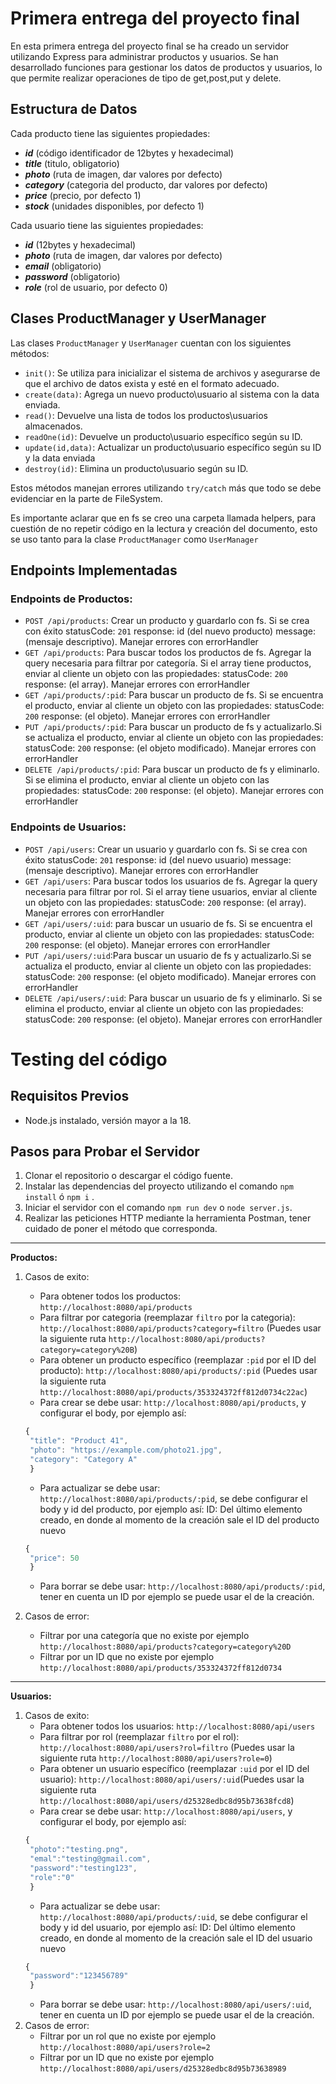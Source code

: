 
# Primera entrega del proyecto final

En esta primera entrega del proyecto final se ha creado un servidor utilizando Express para administrar productos y usuarios. Se han desarrollado funciones para gestionar los datos de productos y usuarios, lo que permite realizar operaciones de tipo de get,post,put y delete.

## Estructura de Datos

Cada producto tiene las siguientes propiedades:
- ***id*** (código identificador de 12bytes y hexadecimal)
- ***title*** (titulo, obligatorio)
- ***photo*** (ruta de imagen, dar valores por defecto)
- ***category*** (categoria del producto, dar valores por defecto)
- ***price*** (precio, por defecto 1)
- ***stock*** (unidades disponibles, por defecto 1)

Cada usuario tiene las siguientes propiedades:
- ***id*** (12bytes y hexadecimal)
- ***photo*** (ruta de imagen, dar valores por defecto)
- ***email*** (obligatorio)
- ***password*** (obligatorio)
- ***role*** (rol de usuario, por defecto 0)

## Clases ProductManager y UserManager

Las clases `ProductManager` y `UserManager` cuentan con los siguientes métodos:

- `init()`: Se utiliza para inicializar el sistema de archivos y asegurarse de que el archivo de datos exista y esté en el formato adecuado.
- `create(data)`: Agrega un nuevo producto\usuario al sistema con la data enviada.
- `read()`: Devuelve una lista de todos los productos\usuarios almacenados.
- `readOne(id)`: Devuelve un producto\usuario específico según su ID.
- `update(id,data)`: Actualizar un producto\usuario específico según su ID y la data enviada
- `destroy(id)`: Elimina un producto\usuario según su ID.

Estos métodos manejan errores utilizando `try/catch` más que todo se debe evidenciar en la parte de FileSystem.

Es importante aclarar que en fs se creo una carpeta llamada helpers, para cuestión de no repetir código en la lectura y creación del documento, esto se uso tanto para la  clase `ProductManager` como `UserManager`

## Endpoints Implementadas
### Endpoints de Productos:
- `POST /api/products`: Crear un producto y guardarlo con fs. Si se crea con éxito statusCode: `201` response: id (del nuevo producto) message: (mensaje descriptivo). Manejar errores con errorHandler
- `GET /api/products`: Para buscar todos los productos de fs. Agregar la query necesaria para filtrar por categoría. Si el array tiene productos, enviar al cliente un objeto con las propiedades: statusCode: `200` response: (el array). Manejar errores con errorHandler
- `GET /api/products/:pid`: Para buscar un producto de fs. Si se encuentra el producto, enviar al cliente un objeto con las propiedades: statusCode: `200` response: (el objeto). Manejar errores con errorHandler
- `PUT /api/products/:pid`: Para buscar un producto de fs y actualizarlo.Si se actualiza el producto, enviar al cliente un objeto con las propiedades: statusCode: `200` response: (el objeto modificado). Manejar errores con errorHandler
- `DELETE /api/products/:pid`: Para buscar un producto de fs y eliminarlo. Si se elimina el producto, enviar al cliente un objeto con las propiedades: statusCode: `200` response: (el objeto). Manejar errores con errorHandler
### Endpoints de Usuarios:
- `POST /api/users`: Crear un usuario y guardarlo con fs. Si se crea con éxito statusCode: `201` response: id (del nuevo usuario) message: (mensaje descriptivo). Manejar errores con errorHandler
- `GET /api/users`: Para buscar todos los usuarios de fs. Agregar la query necesaria para filtrar por rol. Si el array tiene usuarios, enviar al cliente un objeto con las propiedades: statusCode: `200` response: (el array). Manejar errores con errorHandler
- `GET /api/users/:uid`: para buscar un usuario de fs. Si se encuentra el producto, enviar al cliente un objeto con las propiedades: statusCode: `200` response: (el objeto). Manejar errores con errorHandler
- `PUT /api/users/:uid`:Para buscar un usuario de fs y actualizarlo.Si se actualiza el producto, enviar al cliente un objeto con las propiedades: statusCode: `200` response: (el objeto modificado). Manejar errores con errorHandler
- `DELETE /api/users/:uid`: Para buscar un usuario de fs y eliminarlo. Si se elimina el producto, enviar al cliente un objeto con las propiedades: statusCode: `200` response: (el objeto). Manejar errores con errorHandler

# Testing del código

## Requisitos Previos
- Node.js instalado, versión mayor a la 18.

## Pasos para Probar el Servidor
1. Clonar el repositorio o descargar el código fuente.
2. Instalar las dependencias del proyecto utilizando el comando `npm install` ó `npm i` .
3. Iniciar el servidor con el comando `npm run dev` o `node server.js`.
4. Realizar las peticiones HTTP mediante la herramienta Postman, tener cuidado de poner el método que corresponda.

---
**Productos:**
1. Casos de exito:
   - Para obtener todos los productos: `http://localhost:8080/api/products`
   - Para filtrar por categoria (reemplazar `filtro` por la categoria): `http://localhost:8080/api/products?category=filtro`
   (Puedes usar la siguiente ruta `http://localhost:8080/api/products?category=category%20B`)
   - Para obtener un producto específico (reemplazar `:pid` por el ID del producto): `http://localhost:8080/api/products/:pid`
   (Puedes usar la siguiente ruta `http://localhost:8080/api/products/353324372ff812d0734c22ac`)
   - Para crear se debe usar: `http://localhost:8080/api/products`, y configurar el body, por ejemplo así:
   ```javascript	
   {
    "title": "Product 41",
    "photo": "https://example.com/photo21.jpg",
    "category": "Category A"
    }
   ```
   - Para actualizar se debe usar: `http://localhost:8080/api/products/:pid`, se debe configurar el body y id del producto, por ejemplo así:
   ID: Del último elemento creado, en donde al momento de la creación sale el ID del producto nuevo
   ```javascript	
   {
    "price": 50
    }
   ```
   - Para borrar se debe usar: `http://localhost:8080/api/products/:pid`, tener en cuenta un ID por ejemplo se puede usar el de la creación.

2. Casos de error:
    - Filtrar por una categoría que no existe por ejemplo `http://localhost:8080/api/products?category=category%20D`
    - Filtrar por un ID que no existe por ejemplo `http://localhost:8080/api/products/353324372ff812d0734`
---
**Usuarios:**
1. Casos de exito:
   - Para obtener todos los usuarios: `http://localhost:8080/api/users`
   - Para filtrar por rol (reemplazar `filtro` por el rol): `http://localhost:8080/api/users?rol=filtro`
   (Puedes usar la siguiente ruta `http://localhost:8080/api/users?role=0`)
   - Para obtener un usuario específico (reemplazar `:uid` por el ID del usuario): `http://localhost:8080/api/users/:uid`(Puedes usar la siguiente ruta `http://localhost:8080/api/users/d25328edbc8d95b73638fcd8`)
   - Para crear se debe usar: `http://localhost:8080/api/users`, y configurar el body, por ejemplo así:
   ```javascript	
   {
    "photo":"testing.png",
    "emal":"testing@gmail.com",
    "password":"testing123",
    "role":"0"
    }
   ```
   - Para actualizar se debe usar: `http://localhost:8080/api/products/:uid`, se debe configurar el body y id del usuario, por ejemplo así:
   ID: Del último elemento creado, en donde al momento de la creación sale el ID del usuario nuevo
   ```javascript	
   {
    "password":"123456789"
    }
   ```
   - Para borrar se debe usar: `http://localhost:8080/api/users/:uid`, tener en cuenta un ID por ejemplo se puede usar el de la creación.
2. Casos de error:
    - Filtrar por un rol que no existe por ejemplo `http://localhost:8080/api/users?role=2`
    - Filtrar por un ID que no existe por ejemplo `http://localhost:8080/api/users/d25328edbc8d95b73638989`
